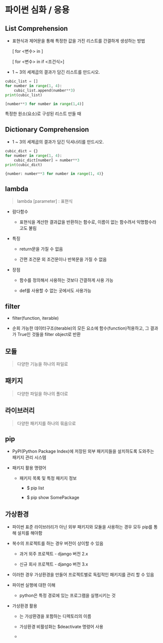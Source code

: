 # 파이썬 심화 / 응용

## List Comprehension

- 표현식과 제어문을 통해 특정한 값을 가진 리스트를 간결하게 생성하는 방법
  
  [<expression> for <변수> in <iterable>]
  
  [<expression> for <변수> in <iterable> if <조건식>]

- 1 ~ 3의 세제곱의 결과가 담긴 리스트를 만드시오.

```python
cubic_list = []
for number in range(1, 4):
    cubic_list.append(number**3)
print(cubic_list)
```

```python
[number**3 for number in range(1,4)]
```

특정한 원소(요소)로 구성된 리스트 만들 때

## Dictionary Comprehension

- 1 ~ 3의 세제곱의 결과가 담긴 딕셔너리를 만드시오.

```python
cubic_dict = {}
for number in range(1, 4):
    cubic_dict[number] = number**3
print(cubic_dict)
```

```python
{number: number**3 for number in range(1, 4)}
```

## lambda

> lambda [parameter] : 표현식

- 람다함수
  
  - 표현식을 계산한 결과값을 반환하는 함수로, 이름이 없는 함수려서 익명함수라고도 불림

- 특징
  
  - return문을 가질 수 없음
  
  - 간편 조건문 외 조건문이나 반복문을 가질 수 없음

- 장점
  
  - 함수를 정의해서 사용하는 것보다 간결하게 사용 가능
  
  - def를 사용할 수 없는 곳에서도 사용가능

## filter

- filter(function, iterable)

- 순회 가능한 데이터구조(iterable)의 모든 요소에 함수(function)적용하고, 그 결과가 True인 것들을 filter object로 반환

## 모듈

> 다양한 기능을 하나의 파일로

## 패키지

> 다양한 파일을 하나의 폴더로

## 라이브러리

> 다양한 패키지를 하나의 묶음으로

## pip

- PyPI(Python Package Index)에 저장된 외부 패키지들을 설치하도록 도와주는 패키지 관리 시스템

- 패키지 활용 명령어
  
  - 패키지 목록 및 특정 패키지 정보
    
    - $ pip list
    
    - $ pip show SomePackage

## 가상환경

- 파이썬 표준 라이브러리가 아닌 외부 패키지와 모듈을 사용하는 경우 모두 pip를 통해 설치를 해야함

- 복수의 프로젝트를 하는 경우 버전이 상이할 수 있음
  
  - 과거 외주 프로젝트 - django 버전 2.x
  
  - 신규 회사 프로젝트 - django 버전 3.x

- 이러한 경우 가상환경을 만들어 프로젝트별로 독립적인 패키지를 관리 할 수 있음

- 파이썬 실행에 대한 이해
  
  - python은 특정 경로에 있는 프로그램을 실행시키는 것

- 가상환경 활용
  
  - <venv>는 가상환경을 포함하는 디렉토리의 이름
  
  - 가상환경 비활성화는 $deactivate 명령어 사용
  
  - 
